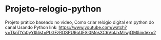 # Projeto-relogio-python
Projeto prático baseado no video, Como criar relógio digital em python do canal Usando Python
link: https://www.youtube.com/watch?v=TknTtYa0yYI&list=PLGFzROSPU9oUESl0MosXC6VblJxMrwjOM&index=2
